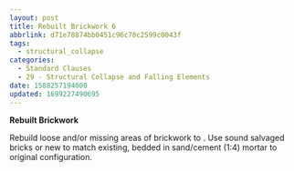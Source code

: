 ```yaml
---
layout: post
title: Rebuilt Brickwork 6
abbrlink: d71e78874bb0451c96c70c2599c0043f
tags:
  - structural_collapse
categories:
  - Standard Clauses
  - 29 - Structural Collapse and Falling Elements
date: 1588257194000
updated: 1699227490695
---
```


**Rebuilt Brickwork**

Rebuild loose and/or missing areas of brickwork to . Use sound salvaged bricks or new to match existing, bedded in sand/cement (1:4) mortar to original configuration.
